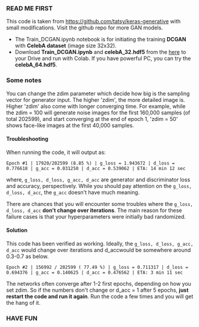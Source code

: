 ### READ ME FIRST
This code is taken from https://github.com/tatsy/keras-generative with small modifications. Visit the github repo for more GAN models.
- The Train_DCGAN.ipynb notebook is for initiating the training <b>DCGAN</b> with <b>CelebA dataset</b> (image size 32x32).
- Download <b>Train_DCGAN.ipynb</b> and <b>celebA_32.hdf5</b> from the [here](https://drive.google.com/open?id=1_WhJsXzsddysyzEuX8RFZqkyQqY5mPVD) to your Drive and run with Colab. If you have powerful PC, you can try the <b>celebA_64.hdf5</b>.

### Some notes

You can change the zdim parameter which decide how big is the sampling vector for generator input. The higher 'zdim', the more detailed image is. Higher 'zdim' also come with longer converging time. For example, while the zdim = 100 will generate noise images for the first 160,000 samples (of total 202599), and start converging at the end of epoch 1, 'zdim = 50' shows face-like images at the first 40,000 samples.

#### Troubleshooting

When running the code, it will output as:

`Epoch #1 | 17920/202599 (8.85 %) | g_loss = 1.943672 | d_loss = 0.776618 | g_acc = 0.031250 | d_acc = 0.539062 | ETA: 14 min 12 sec`

where, `g_loss, d_loss, g_acc, d_acc` are generator and discriminator loss and accuracy, perspectively. While you should pay attention on the `g_loss, d_loss, d_acc`, the `g_acc` doesn't have much meaning.

There are chances that you will encounter some troubles where the `g_loss, d_loss, d_acc` <b>don't change over iterations</b>. The main reason for these failure cases is that your hyperparameters were initially bad randomized.

#### Solution

This code has been verified as working. Ideally, the `g_loss, d_loss, g_acc, d_acc` would change over iterations and d_accwould be somewhere around 0.3-0.7 as below.

`Epoch #2 | 156992 / 202599 ( 77.49 %) | g_loss = 0.711317 | d_loss = 0.694376 | g_acc = 0.140625 | d_acc = 0.476562 | ETA: 3 min 11 sec`

The networks often converge after 1-2 first epochs, depending on how you set zdim. So if the numbers don't change or d_acc = 1 after 5 epochs, <b>just restart the code and run it again</b>.
Run the code a few times and you will get the hang of it.

### HAVE FUN
